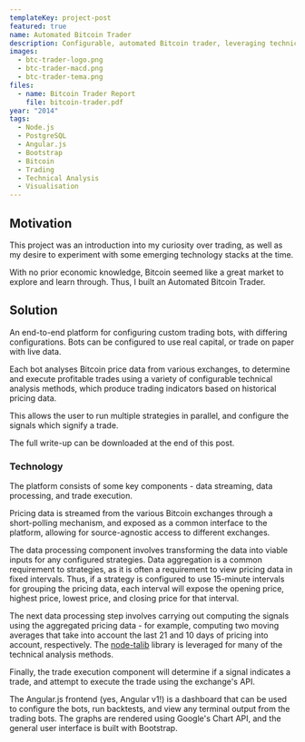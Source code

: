 ```yaml
---
templateKey: project-post
featured: true
name: Automated Bitcoin Trader
description: Configurable, automated Bitcoin trader, leveraging technical analysis
images:
  - btc-trader-logo.png
  - btc-trader-macd.png
  - btc-trader-tema.png
files:
  - name: Bitcoin Trader Report
    file: bitcoin-trader.pdf
year: "2014"
tags:
  - Node.js
  - PostgreSQL
  - Angular.js
  - Bootstrap
  - Bitcoin
  - Trading
  - Technical Analysis
  - Visualisation
---
```

## Motivation

This project was an introduction into my curiosity over trading, as well as my desire to experiment with some emerging technology stacks at the time.

With no prior economic knowledge, Bitcoin seemed like a great market to explore and learn through. Thus, I built an Automated Bitcoin Trader.

## Solution

An end-to-end platform for configuring custom trading bots, with differing configurations. Bots can be configured to use real capital, or trade on paper with live data.

Each bot analyses Bitcoin price data from various exchanges, to determine and execute profitable trades using a variety of configurable technical analysis methods, which produce trading indicators based on historical pricing data.

This allows the user to run multiple strategies in parallel, and configure the signals which signify a trade.

The full write-up can be downloaded at the end of this post.

### Technology

The platform consists of some key components - data streaming, data processing, and trade execution.

Pricing data is streamed from the various Bitcoin exchanges through a short-polling mechanism, and exposed as a common interface to the platform, allowing for source-agnostic access to different exchanges.

The data processing component involves transforming the data into viable inputs for any configured strategies. Data aggregation is a common requirement to strategies, as it is often a requirement to view pricing data in fixed intervals. Thus, if a strategy is configured to use 15-minute intervals for grouping the pricing data, each interval will expose the opening price, highest price, lowest price, and closing price for that interval. 

The next data processing step involves carrying out computing the signals using the aggregated pricing data - for example, computing two moving averages that take into account the last 21 and 10 days of pricing into account, respectively. The [node-talib](https://github.com/oransel/node-talib) library is leveraged for many of the technical analysis methods.

Finally, the trade execution component will determine if a signal indicates a trade, and attempt to execute the trade using the exchange's API.

The Angular.js frontend (yes, Angular v1!) is a dashboard that can be used to configure the bots, run backtests, and view any terminal output from the trading bots. The graphs are rendered using Google's Chart API, and the general user interface is built with Bootstrap.